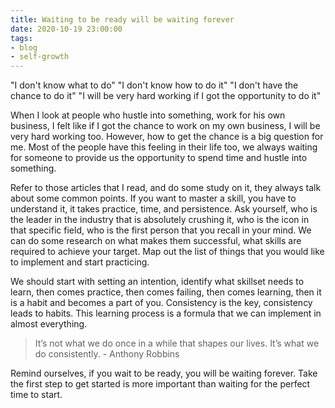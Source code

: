 ```yaml
---
title: Waiting to be ready will be waiting forever
date: 2020-10-19 23:00:00
tags: 
- blog
- self-growth
---
```


"I don't know what to do"
"I don't know how to do it"
"I don't have the chance to do it"
"I will be very hard working if I got the opportunity to do it"

When I look at people who hustle into something, work for his own business, I felt like if I got the chance to work on my own business, I will be very hard working too. However, how to get the chance is a big question for me. Most of the people have this feeling in their life too, we always waiting for someone to provide us the opportunity to spend time and hustle into something.

Refer to those articles that I read, and do some study on it, they always talk about some common points. If you want to master a skill, you have to understand it, it takes practice, time, and persistence. Ask yourself, who is the leader in the industry that is absolutely crushing it, who is the icon in that specific field, who is the first person that you recall in your mind. We can do some research on what makes them successful, what skills are required to achieve your target. Map out the list of things that you would like to implement and start practicing.

We should start with setting an intention, identify what skillset needs to learn, then comes practice, then comes failing, then comes learning, then it is a habit and becomes a part of you. Consistency is the key, consistency leads to habits. This learning process is a formula that we can implement in almost everything. 

>It’s not what we do once in a while that shapes our lives. It’s what we do consistently. - Anthony Robbins

Remind ourselves, if you wait to be ready, you will be waiting forever. Take the first step to get started is more important than waiting for the perfect time to start.